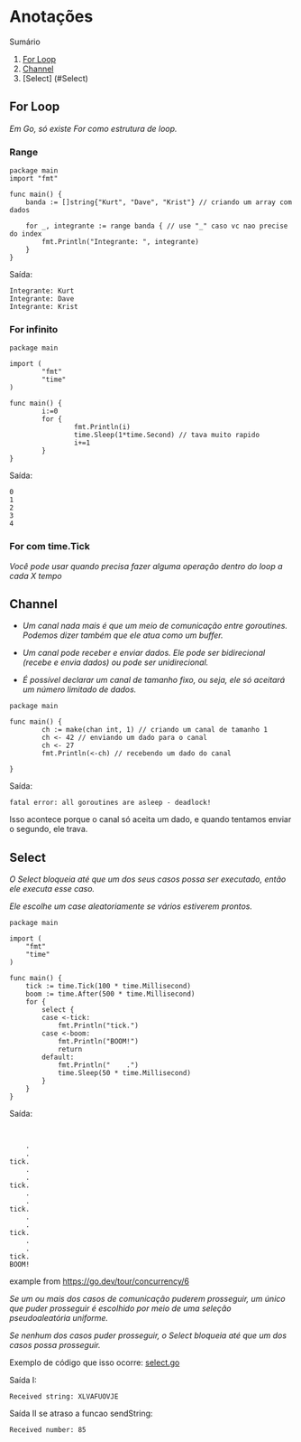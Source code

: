 # Anotações

Sumário
1. [For Loop](#for-loop)
2. [Channel](#Channel)
3. [Select] (#Select)

## For Loop
_Em Go, só existe For como estrutura de loop._ 

### Range

```
package main
import "fmt"

func main() {
	banda := []string{"Kurt", "Dave", "Krist"} // criando um array com dados
	
	for _, integrante := range banda { // use "_" caso vc nao precise do index
		fmt.Println("Integrante: ", integrante)
	}
}
``` 
Saída: 
```
Integrante: Kurt
Integrante: Dave
Integrante: Krist
```

### For infinito 
```
package main

import (
        "fmt"
        "time"
)

func main() {
        i:=0
        for {
                fmt.Println(i)
                time.Sleep(1*time.Second) // tava muito rapido
                i+=1
        }
}
``` 
Saída: 
```
0
1
2
3
4
```

### For com time.Tick
_Você pode usar quando precisa fazer alguma operação dentro do loop a cada X tempo_ 

## Channel
- _Um canal nada mais é que um meio de comunicação entre goroutines. Podemos dizer também que ele atua como um buffer._ 

- _Um canal pode receber e enviar dados. Ele pode ser bidirecional (recebe e envia dados) ou pode ser unidirecional._

- _É possível declarar um canal de tamanho fixo, ou seja, ele só aceitará um número limitado de dados._
```
package main

func main() {
        ch := make(chan int, 1) // criando um canal de tamanho 1
        ch <- 42 // enviando um dado para o canal
        ch <- 27 
        fmt.Println(<-ch) // recebendo um dado do canal

}
```
Saída: 
```	
fatal error: all goroutines are asleep - deadlock!
```
Isso acontece porque o canal só aceita um dado, e quando tentamos enviar o segundo, ele trava.

## Select
_O Select bloqueia até que um dos seus casos possa ser executado, então ele executa esse caso._

_Ele escolhe um case aleatoriamente se vários estiverem prontos._

```
package main

import (
	"fmt"
	"time"
)

func main() {
	tick := time.Tick(100 * time.Millisecond)
	boom := time.After(500 * time.Millisecond)
	for {
		select {
		case <-tick:
			fmt.Println("tick.")
		case <-boom:
			fmt.Println("BOOM!")
			return
		default:
			fmt.Println("    .")
			time.Sleep(50 * time.Millisecond)
		}
	}
}
```
Saída: 
```


    .
    .
tick.
    .
    .
tick.
    .
    .
tick.
    .
    .
tick.
    .
    .
tick.
BOOM!
```
example from https://go.dev/tour/concurrency/6

 
_Se um ou mais dos casos de comunicação puderem prosseguir, um único que puder prosseguir é escolhido por meio de uma seleção pseudoaleatória uniforme._

_Se nenhum dos casos puder prosseguir, o Select bloqueia até que um dos casos possa prosseguir._

Exemplo de código que isso ocorre: [select.go](/examples/select.go)

Saída I: 
```
Received string: XLVAFUOVJE
```
Saída II se atraso a funcao sendString:
```
Received number: 85
```